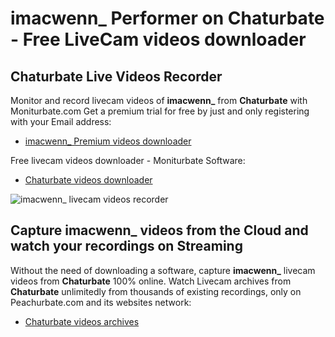 # imacwenn_ Performer on Chaturbate - Free LiveCam videos downloader

## Chaturbate Live Videos Recorder

Monitor and record livecam videos of **imacwenn_** from **Chaturbate** with Moniturbate.com
Get a premium trial for free by just and only registering with your Email address:
* [imacwenn_ Premium videos downloader](https://moniturbate.com/request-demo-licence-key.html)

Free livecam videos downloader - Moniturbate Software:
* [Chaturbate videos downloader](https://moniturbate.com/moniturbate-download-software.html)

![imacwenn_ livecam videos recorder](https://peachurnet.com/templates/moniturbate-software.png)


## Capture imacwenn_ videos from the Cloud and watch your recordings on Streaming

Without the need of downloading a software, capture **imacwenn_** livecam videos from **Chaturbate** 100% online.
Watch Livecam archives from **Chaturbate** unlimitedly from thousands of existing recordings, only on Peachurbate.com and its websites network:
* [Chaturbate videos archives](https://peachurnet.com/)